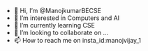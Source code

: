 - 👋 Hi, I’m @ManojkumarBECSE
- 👀 I’m interested in Computers and AI
- 🌱 I’m currently learning CSE
- 💞️ I’m looking to collaborate on ...
- 📫 How to reach me on insta_id:manojvijay_1

<!---
ManojkumarBECSE/ManojkumarBECSE is a ✨ special ✨ repository because its `README.md` (this file) appears on your GitHub profile.
You can click the Preview link to take a look at your changes.
--->
